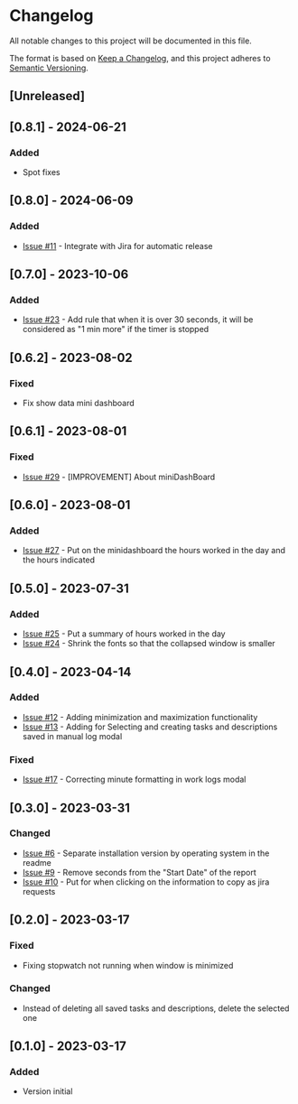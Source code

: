 # Changelog

All notable changes to this project will be documented in this file.

The format is based on [Keep a Changelog](https://keepachangelog.com/en/1.0.0/),
and this project adheres to [Semantic Versioning](https://semver.org/spec/v2.0.0.html).

## [Unreleased]

## [0.8.1] - 2024-06-21

### Added

- Spot fixes

## [0.8.0] - 2024-06-09

### Added

- [Issue #11](https://github.com/luizbp/clockwork-jira-electron/issues/11) - Integrate with Jira for automatic release

## [0.7.0] - 2023-10-06

### Added

- [Issue #23](https://github.com/luizbp/clockwork-jira-electron/issues/23) - Add rule that when it is over 30 seconds, it will be considered as "1 min more" if the timer is stopped

## [0.6.2] - 2023-08-02

### Fixed

- Fix show data mini dashboard

## [0.6.1] - 2023-08-01

### Fixed

- [Issue #29](https://github.com/luizbp/clockwork-jira-electron/issues/29) - [IMPROVEMENT] About miniDashBoard

## [0.6.0] - 2023-08-01

### Added

- [Issue #27](https://github.com/luizbp/clockwork-jira-electron/issues/27) - Put on the minidashboard the hours worked in the day and the hours indicated

## [0.5.0] - 2023-07-31

### Added

- [Issue #25](https://github.com/luizbp/clockwork-jira-electron/issues/25) - Put a summary of hours worked in the day
- [Issue #24](https://github.com/luizbp/clockwork-jira-electron/issues/24) - Shrink the fonts so that the collapsed window is smaller

## [0.4.0] - 2023-04-14

### Added

- [Issue #12](https://github.com/luizbp/clockwork-jira-electron/issues/12) - Adding minimization and maximization functionality 
- [Issue #13](https://github.com/luizbp/clockwork-jira-electron/issues/13) - Adding for Selecting and creating tasks and descriptions saved in manual log modal

### Fixed

- [Issue #17](https://github.com/luizbp/clockwork-jira-electron/issues/17) - Correcting minute formatting in work logs modal

## [0.3.0] - 2023-03-31

### Changed

- [Issue #6](https://github.com/luizbp/clockwork-jira-electron/issues/6) - Separate installation version by operating system in the readme
- [Issue #9](https://github.com/luizbp/clockwork-jira-electron/issues/9) - Remove seconds from the "Start Date" of the report
- [Issue #10](https://github.com/luizbp/clockwork-jira-electron/issues/10) - Put for when clicking on the information to copy as jira requests

## [0.2.0] - 2023-03-17

### Fixed

- Fixing stopwatch not running when window is minimized

### Changed

- Instead of deleting all saved tasks and descriptions, delete the selected one

## [0.1.0] - 2023-03-17

### Added

- Version initial

